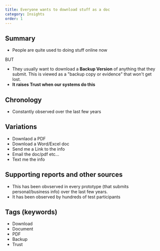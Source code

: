 ```yaml
---
title: Everyone wants to download stuff as a doc
category: Insights
order: 1
---
```

## Summary
- People are quite used to doing stuff online now
  
BUT

- They usually want to download a **Backup Version** of anything that they submit. This is viewed as a "backup copy or evidence" that won't get lost. 
- **It raises Trust when our systems do this**


## Chronology
- Constantly observed over the last few years


## Variations
- Downlaod a PDF
- Download a Word/Excel doc
- Send me a Link to the info
- Email the doc/pdf etc...
- Text me the info

## Supporting reports and other sources
- This has been obvserved in every prototype (that submits personal/business info) over the last few years. 
- It has been observed by hundreds of test participants

## Tags (keywords)
- Download
- Document
- PDF
- Backup
- Trust
